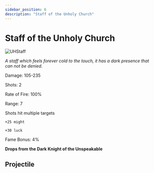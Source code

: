 ```yaml
---
sidebar_position: 6
description: "Staff of the Unholy Church"
---
```


# Staff of the Unholy Church

![UHStaff](http://i.imgur.com/2aZfj1r.png)

<i>A staff which feels forever cold to the touch, it has a dark presence that can not be denied.</i>

Damage: 105-235

Shots: 2

Rate of Fire: 100% 

Range: 7

Shots hit multiple targets

    +25 might
    
    +30 luck
    
Fame Bonus: 4%

**Drops from the Dark Knight of the Unspeakable**

## Projectile

